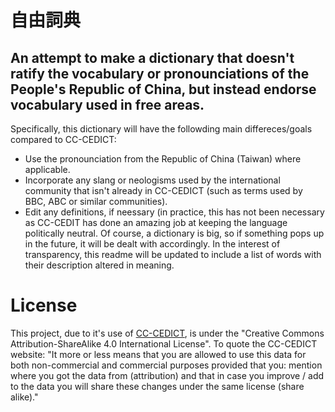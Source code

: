 # 自由詞典

## An attempt to make a dictionary that doesn't ratify the vocabulary or pronounciations of the People's Republic of China, but instead endorse vocabulary used in free areas.

Specifically, this dictionary will have the followding main differeces/goals compared to CC-CEDICT:

- Use the pronounciation from the Republic of China (Taiwan) where applicable.
- Incorporate any slang or neologisms used by the international community that isn't already in CC-CEDICT (such as terms used by BBC, ABC or similar communities).
- Edit any definitions, if neessary (in practice, this has not been necessary as CC-CEDIT has done an amazing job at keeping the language politically neutral. Of course, a dictionary is big, so if something pops up in the future, it will be dealt with accordingly. In the interest of transparency, this readme will be updated to include a list of words with their description altered in meaning.

# License

This project, due to it's use of [CC-CEDICT](https://www.mdbg.net/chinese/dictionary?page=cc-cedict), is under the "Creative Commons Attribution-ShareAlike 4.0 International License". To quote the CC-CEDICT website: "It more or less means that you are allowed to use this data for both non-commercial and commercial purposes provided that you: mention where you got the data from (attribution) and that in case you improve / add to the data you will share these changes under the same license (share alike)."
